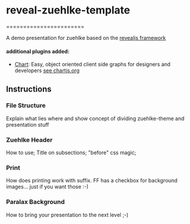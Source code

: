 # reveal-zuehlke-template
=======================

A demo presentation for zuehlke based on the [revealjs framework](https://github.com/hakimel/reveal.js/)

#### additional plugins added:
- [Chart](#chart): Easy, object oriented client side graphs for designers and developers [see chartjs.org](http://www.chartjs.org/)


## Instructions

### File Structure

Explain what lies where and show concept of dividing zuehlke-theme and presentation stuff

### Zuehlke Header

How to use; Title on subsections; "before" css magic;

### Print

How does printing work with suffix. FF has a checkbox for background images... just if you want those :-)

### Paralax Background

How to bring your presentation to the next level ;-)